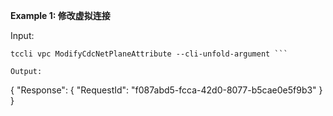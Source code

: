 **Example 1: 修改虚拟连接**



Input: 

```
tccli vpc ModifyCdcNetPlaneAttribute --cli-unfold-argument ```

Output: 
```
{
    "Response": {
        "RequestId": "f087abd5-fcca-42d0-8077-b5cae0e5f9b3"
    }
}
```

